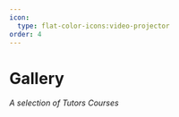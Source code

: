 ```yaml
---
icon:
  type: flat-color-icons:video-projector
order: 4
---
```


# Gallery

*A selection of Tutors Courses*